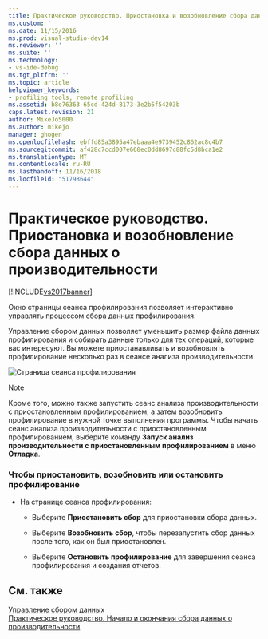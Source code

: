 ```yaml
---
title: Практическое руководство. Приостановка и возобновление сбора данных о производительности | Документы Майкрософт
ms.custom: ''
ms.date: 11/15/2016
ms.prod: visual-studio-dev14
ms.reviewer: ''
ms.suite: ''
ms.technology:
- vs-ide-debug
ms.tgt_pltfrm: ''
ms.topic: article
helpviewer_keywords:
- profiling tools, remote profiling
ms.assetid: b8e76363-65cd-424d-8173-3e2b5f54203b
caps.latest.revision: 21
author: MikeJo5000
ms.author: mikejo
manager: ghogen
ms.openlocfilehash: ebffd85a3895a47ebaaa4e9739452c862ac8c4b7
ms.sourcegitcommit: af428c7ccd007e668ec0dd8697c88fc5d8bca1e2
ms.translationtype: MT
ms.contentlocale: ru-RU
ms.lasthandoff: 11/16/2018
ms.locfileid: "51798644"
---
```

# <a name="how-to-pause-and-resume-performance-data-collection"></a>Практическое руководство. Приостановка и возобновление сбора данных о производительности
[!INCLUDE[vs2017banner](../includes/vs2017banner.md)]

Окно страницы сеанса профилирования позволяет интерактивно управлять процессом сбора данных профилирования.  
  
 Управление сбором данных позволяет уменьшить размер файла данных профилирования и собирать данные только для тех операций, которые вас интересуют. Вы можете приостанавливать и возобновлять профилирование несколько раз в сеансе анализа производительности.  
  
 ![Страница сеанса профилирования](../profiling/media/prof-profilingsessionpage.png "PROF_ProfilingSessionPage")  
  
> [!NOTE]
>  Кроме того, можно также запустить сеанс анализа производительности с приостановленным профилированием, а затем возобновить профилирование в нужной точке выполнения программы. Чтобы начать сеанс анализа производительности с приостановленным профилированием, выберите команду **Запуск анализ производительности с приостановленным профилированием** в меню **Отладка**.  
  
### <a name="to-pause--resume-or-stop-profiling"></a>Чтобы приостановить, возобновить или остановить профилирование  
  
-   На странице сеанса профилирования:  
  
    -   Выберите **Приостановить сбор** для приостановки сбора данных.  
  
    -   Выберите **Возобновить сбор**, чтобы перезапустить сбор данных после того, как он был приостановлен.  
  
    -   Выберите **Остановить профилирование** для завершения сеанса профилирования и создания отчетов.  
  
## <a name="see-also"></a>См. также  
 [Управление сбором данных](../profiling/controlling-data-collection.md)   
 [Практическое руководство. Начало и окончания сбора данных о производительности](../profiling/how-to-start-and-end-performance-data-collection.md)




